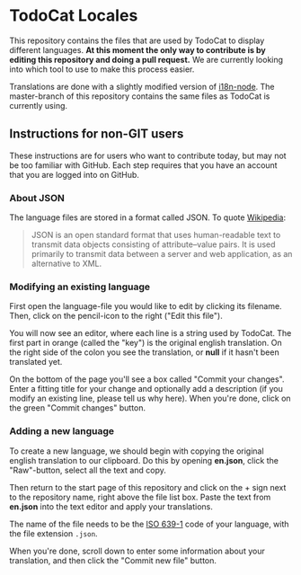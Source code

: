 # TodoCat Locales

This repository contains the files that are used by TodoCat to display different languages. **At this moment the only way to contribute is by editing this repository and doing a pull request.** We are currently looking into which tool to use to make this process easier.

Translations are done with a slightly modified version of [i18n-node](https://github.com/mashpie/i18n-node/pull/157). The master-branch of this repository contains the same files as TodoCat is currently using.

## Instructions for non-GIT users

These instructions are for users who want to contribute today, but may not be too familiar with GitHub. Each step requires that you have an account that you are logged into on GitHub.

### About JSON

The language files are stored in a format called JSON. To quote [Wikipedia](http://en.wikipedia.org/wiki/JSON):

> JSON is an open standard format that uses human-readable text to transmit data objects consisting of attribute–value pairs. It is used primarily to transmit data between a server and web application, as an alternative to XML.

### Modifying an existing language

First open the language-file you would like to edit by clicking its filename. Then, click on the pencil-icon to the right ("Edit this file").

You will now see an editor, where each line is a string used by TodoCat. The first part in orange (called the "key") is the original english translation. On the right side of the colon you see the translation, or **null** if it hasn't been translated yet.

On the bottom of the page you'll see a box called "Commit your changes". Enter a fitting title for your change and optionally add a description (if you modify an existing line, please tell us why here). When you're done, click on the green "Commit changes" button.

### Adding a new language

To create a new language, we should begin with copying the original english translation to our clipboard. Do this by opening **en.json**, click the "Raw"-button, select all the text and copy.

Then return to the start page of this repository and click on the + sign next to the repository name, right above the file list box. Paste the text from **en.json** into the text editor and apply your translations.

The name of the file needs to be the [ISO 639-1](http://en.wikipedia.org/wiki/List_of_ISO_639-1_codes) code of your language, with the file extension `.json`.

When you're done, scroll down to enter some information about your translation, and then click the "Commit new file" button.